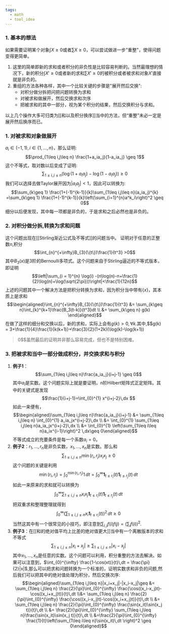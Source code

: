 ```yaml
---
tags:
  - math
  - tool_idea
---
```

### 1. 基本的想法
如果需要证明某个对象$\int X\geq 0$或者$\sum X \geq 0$，可以尝试做进一步"重整"，使得问题变得更简单。
1. 这里的简单即新的求和或者积分的非负性是比较容易判断的。当然最理想的情况下，新的积分$\int X'\geq 0$或者新的求和$\sum X' \geq 0$的被积分或者被求和对象$X'$直接就是非负的。
2. 重组的方法各种各样，其中一个比较关键的步骤是"展开然后交换":
   * 对积分做分拆把问把问题转换为求和
   * 对被求和做展开，然后交换求和次序
   * 把被求和的其中一部分，视为某个积分的结果，然后交换积分与求和。

以上几个操作大多可归类为[[和以及积分换序]]当中的方法，但“重整”未必一定是展开然后换序而已。


### 1. 对被求和对象做展开
$a_i \in (-1,1),i \in \{1,...,n\}$，那么证明:
$$\prod_{1\leq i,j\leq n} \frac{1+a_ia_j}{1-a_ia_j} \geq 1$$
这个不等式，取对数以后变成了证明:
$$\sum_{1\leq i,j\leq
n}\left(\log(1+a_ia_j)-\log(1-a_ia_j)\right) \geq
0$$
我们可以选择去做Taylor展开因为$|a_ia_j| < 1$，因此可以转换为:$$\sum_{k\geq 1} \frac{1+(-1)^{k-1}}{k}\sum_{1\leq i,j\leq n}(a_ia_j)^{k} =\sum_{k\geq 1} \frac{1+(-1)^{k-1}}{k}\left(\sum_{i=1}^{n}a^k_i\right)^2 \geq 0$$细分以后便发现，其中每一项都是非负的，于是求和之后必然也是非负的。
### 2. 对积分做分拆,转换为求和问题
 这个问题出现在[[Stirling渐近公式及不等式]]的问题当中。
 证明对于任意的正整数$n$,积分$$\int_{n}^{+\infty}B_{3}(\{t\})\frac{1}{t^3}
    >0$$其中$B_3(x)$是3阶的Bernoulli多项式。这个问题来自于Stirling逼近的不等式版本，即证明$$\left|\sum_{i
    = 1}^{n} \log(i)
    -(n\log(n)-n+\frac{1}{2}\log(n)+\log(\sqrt{2\pi}))\right|<\frac{1}{12n}$$上述的问题其中一个解决方法是把积分转换为求和，因为积分当中带有$\{x\}$，其本质上是求和$$\begin{aligned}\int_{n}^{+\infty}B_{3}(\{t\})\frac{1}{t^3}
    &= \sum_{k\geq n}\int_{k}^{k+1}\frac{B_3(t-k)}{t^3}dt \\
    &= \sum_{k\geq n} g(k)
    \end{aligned}$$在做了这样的细分和交换以后，新的求和，实际上会有$g(k)>0,\forall k$.其中,$$g(k) =
3+\frac{1}{4}\frac{1}{k(k+1)}+\frac{3}{2}(1+2k)(\log(k)-\log(k+1))
>0$$虽然最后的证明并非那么容易完成，但也不是特别困难。
### 3. 把被求和当中一部分做成积分，并交换求和与积分
1. **例子1**：$$\sum_{1\leq i,j\leq n}\frac{a_ia_j}{i+j-1} \geq 0$$其中$a_i$是实数。这个问题实际上就是要证明，n阶Hilbert矩阵式正定矩阵。其中的关键式是发现$$\frac{1}{i+j-1}=\int_{0}^{1} x^{i+j-2}\,dx $$如此一来便有，$$\begin{aligned}\sum_{1\leq i,j\leq n}\frac{a_ia_j}{i+j-1}  &= \sum_{1\leq i,j\leq n} \int_{0}^{1} a_ia_jx^{i+j-2}\,dx \\ &=  \int_{0}^{1} \sum_{1\leq i,j\leq n}a_ia_jx^{i+j-2}\,dx \\ &= \int_{0}^{1} \left(\sum_{1\leq i\leq  n}a_ix^{i-1}\right)^2 \,dx\geq 0\end{aligned}$$不等式成立的充要条件是每一个系数$a_i =0$。
2. **例子2**：$r_1,...,r_n$是非负实数，$x_1,...,x_n$是实数。那么和$$\sum_{1\leq i,j\leq n} \min(r_i,r_j)x_ix_j \geq 0$$这个问题的关键是利用$$\min(r_i,r_j) = \int_0^{\min(r_i,r_j)}1\,dt=\int_{0}^{\infty} \mathbf{1}_{t\leq r_i}(t)\mathbf{1}_{t\leq r_j}(t)\,dt$$如此一来原来的求和就可以转换为$$\int_{0}^{\infty} \sum_{1\leq i,j\leq n} x_ix_j \mathbf{1}_{t\leq r_i}(t)\mathbf{1}_{t\leq r_j}(t)\,dt$$把双重求和整理整理就得到$$\int_{0}^{\infty} \left(\sum_{1\leq i,j\leq n} x_i\mathbf{1}_{t\leq r_i}(t)\right)^2\,dt \geq 0$$当然这其中有一个很常见的小技巧，即注意到$\sum_{i,j}f(i)f(j) = (\sum_{i}f(i))^2$.
3. **例子3**：在[[和的绝对值平均上比差的绝对值更大]]当中有一个离散版本的求和不等式$$\sum_{1\leq i,j\leq n}|x_i+x_j|\geq \sum_{1\leq i,j\leq n}|x_i-x_j|$$其中$x_1,...,x_n$是任意的实数。这个问题可以利用，积分重整的方法去解决。如果可以注意到，$\int_{0}^{\infty} \frac{1-\cos(xt)}{t}\,dt = \frac{\pi}{2}|x|$,那么可以把求和问题转换为一个标准的，证明实数求和非负的问题,然后我们可以把其中的绝对值处理为积分，然后交换次序:$$\begin{aligned}\sum_{1\leq i,j\leq n}|x_i+x_j|-|x_i-x_j|\geq &= \sum_{1\leq i,j\leq n} \frac{2}{\pi}\int_{0}^{\infty} \frac{\cos((x_i-x_j)t)-\cos((x_i+x_j)t)}{t}\,dt   \\&= \sum_{1\leq i,j\leq n} \frac{2}{\pi}\int_{0}^{\infty} \frac{\cos((x_i-x_j)t)-\cos((x_i+x_j)t)}{t}\,dt \\ &= \sum_{1\leq i,j\leq n} \frac{2}{\pi}\int_{0}^{\infty} \frac{\sin(x_it)\sin(x_j t)}{t}\,dt \\ &= \frac{2}{\pi}\int_{0}^{\infty} \sum_{1\leq i,j\leq n}\frac{\sin(x_it)\sin(x_j t)}{t}\,dt \\ &=\frac{2}{\pi}\int_{0}^{\infty} \frac{1}{t}\left(\sum_{1\leq i\leq n}\sin(x_it)\,dt  \right)^2 \geq 0\end{aligned}$$
